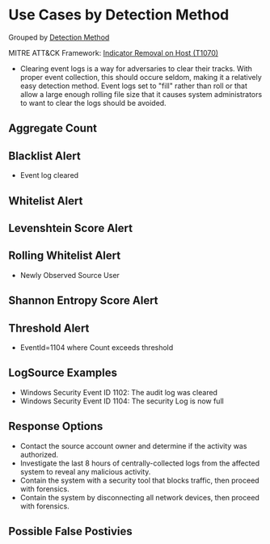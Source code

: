 # Use Cases by Detection Method

Grouped by [Detection Method](/Detection-Methods.md)

MITRE ATT&CK Framework: [Indicator Removal on Host (T1070)](https://attack.mitre.org/techniques/T1070/)

- Clearing event logs is a way for adversaries to clear their tracks. With proper event collection, this should occure seldom, making it a relatively easy detection method. Event logs set to "fill" rather than roll or that allow a large enough rolling file size that it causes system administrators to want to clear the logs should be avoided.

## Aggregate Count


## Blacklist Alert
- Event log cleared

## Whitelist Alert


## Levenshtein Score Alert



## Rolling Whitelist Alert
- Newly Observed Source User


## Shannon Entropy Score Alert


## Threshold Alert
- EventId=1104 where Count exceeds threshold


## LogSource Examples
- Windows Security Event ID 1102: The audit log was cleared
- Windows Security Event ID 1104: The security Log is now full


## Response Options
- Contact the source account owner and determine if the activity was authorized.
- Investigate the last 8 hours of centrally-collected logs from the affected system to reveal any malicious activity.
- Contain the system with a security tool that blocks traffic, then proceed with forensics.
- Contain the system by disconnecting all network devices, then proceed with forensics.


## Possible False Postivies
